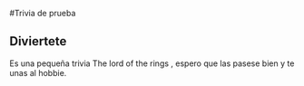 #Trivia de prueba 
## Diviertete
Es una pequeña trivia The lord of the rings , espero que las pasese bien y te unas al hobbie.